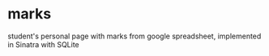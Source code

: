 # marks
student's personal page with marks from google spreadsheet, implemented in Sinatra with SQLite
